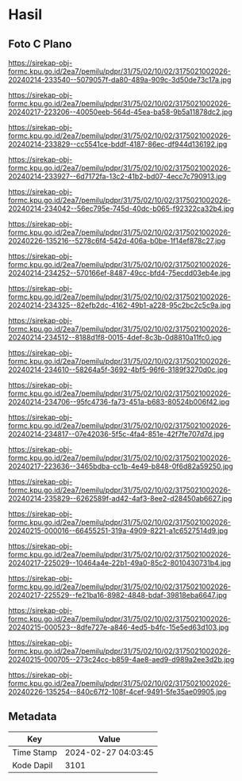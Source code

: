 # Hasil

## Foto C Plano

https://sirekap-obj-formc.kpu.go.id/2ea7/pemilu/pdpr/31/75/02/10/02/3175021002026-20240214-233540--5079057f-da80-489a-909c-3d50de73c17a.jpg

https://sirekap-obj-formc.kpu.go.id/2ea7/pemilu/pdpr/31/75/02/10/02/3175021002026-20240217-223206--40050eeb-564d-45ea-ba58-9b5a11878dc2.jpg

https://sirekap-obj-formc.kpu.go.id/2ea7/pemilu/pdpr/31/75/02/10/02/3175021002026-20240214-233829--cc5541ce-bddf-4187-86ec-df944d136192.jpg

https://sirekap-obj-formc.kpu.go.id/2ea7/pemilu/pdpr/31/75/02/10/02/3175021002026-20240214-233927--6d7172fa-13c2-41b2-bd07-4ecc7c790913.jpg

https://sirekap-obj-formc.kpu.go.id/2ea7/pemilu/pdpr/31/75/02/10/02/3175021002026-20240214-234042--56ec795e-745d-40dc-b065-f92322ca32b4.jpg

https://sirekap-obj-formc.kpu.go.id/2ea7/pemilu/pdpr/31/75/02/10/02/3175021002026-20240226-135216--5278c6f4-542d-406a-b0be-1f14ef878c27.jpg

https://sirekap-obj-formc.kpu.go.id/2ea7/pemilu/pdpr/31/75/02/10/02/3175021002026-20240214-234252--570166ef-8487-49cc-bfd4-75ecdd03eb4e.jpg

https://sirekap-obj-formc.kpu.go.id/2ea7/pemilu/pdpr/31/75/02/10/02/3175021002026-20240214-234325--82efb2dc-4162-49b1-a228-95c2bc2c5c9a.jpg

https://sirekap-obj-formc.kpu.go.id/2ea7/pemilu/pdpr/31/75/02/10/02/3175021002026-20240214-234512--8188d1f8-0015-4def-8c3b-0d8810a11fc0.jpg

https://sirekap-obj-formc.kpu.go.id/2ea7/pemilu/pdpr/31/75/02/10/02/3175021002026-20240214-234610--58264a5f-3692-4bf5-96f6-3189f3270d0c.jpg

https://sirekap-obj-formc.kpu.go.id/2ea7/pemilu/pdpr/31/75/02/10/02/3175021002026-20240214-234706--95fc4736-fa73-451a-b683-80524b006f42.jpg

https://sirekap-obj-formc.kpu.go.id/2ea7/pemilu/pdpr/31/75/02/10/02/3175021002026-20240214-234817--07e42036-5f5c-4fa4-851e-42f7fe707d7d.jpg

https://sirekap-obj-formc.kpu.go.id/2ea7/pemilu/pdpr/31/75/02/10/02/3175021002026-20240217-223636--3465bdba-cc1b-4e49-b848-0f6d82a59250.jpg

https://sirekap-obj-formc.kpu.go.id/2ea7/pemilu/pdpr/31/75/02/10/02/3175021002026-20240214-235829--6262589f-ad42-4af3-8ee2-d28450ab6627.jpg

https://sirekap-obj-formc.kpu.go.id/2ea7/pemilu/pdpr/31/75/02/10/02/3175021002026-20240215-000016--66455251-319a-4909-8221-a1c6527514d9.jpg

https://sirekap-obj-formc.kpu.go.id/2ea7/pemilu/pdpr/31/75/02/10/02/3175021002026-20240217-225029--10464a4e-22b1-49a0-85c2-8010430731b4.jpg

https://sirekap-obj-formc.kpu.go.id/2ea7/pemilu/pdpr/31/75/02/10/02/3175021002026-20240217-225529--fe21ba16-8982-4848-bdaf-39818eba6647.jpg

https://sirekap-obj-formc.kpu.go.id/2ea7/pemilu/pdpr/31/75/02/10/02/3175021002026-20240215-000523--8dfe727e-a846-4ed5-b4fc-15e5ed63d103.jpg

https://sirekap-obj-formc.kpu.go.id/2ea7/pemilu/pdpr/31/75/02/10/02/3175021002026-20240215-000705--273c24cc-b859-4ae8-aed9-d989a2ee3d2b.jpg

https://sirekap-obj-formc.kpu.go.id/2ea7/pemilu/pdpr/31/75/02/10/02/3175021002026-20240226-135254--840c67f2-108f-4cef-9491-5fe35ae09905.jpg


## Metadata

| Key        | Value               |
| ---------- | ------------------- |
| Time Stamp | 2024-02-27 04:03:45 |
| Kode Dapil | 3101                |



